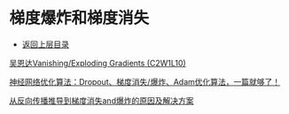 # 梯度爆炸和梯度消失

* [返回上层目录](../back-propagation.md)



[吴恩达Vanishing/Exploding Gradients (C2W1L10)](https://www.youtube.com/watch?v=qhXZsFVxGKo)

[神经网络优化算法：Dropout、梯度消失/爆炸、Adam优化算法，一篇就够了！](https://zhuanlan.zhihu.com/p/78854514)

[从反向传播推导到梯度消失and爆炸的原因及解决方案](https://zhuanlan.zhihu.com/p/76772734)


